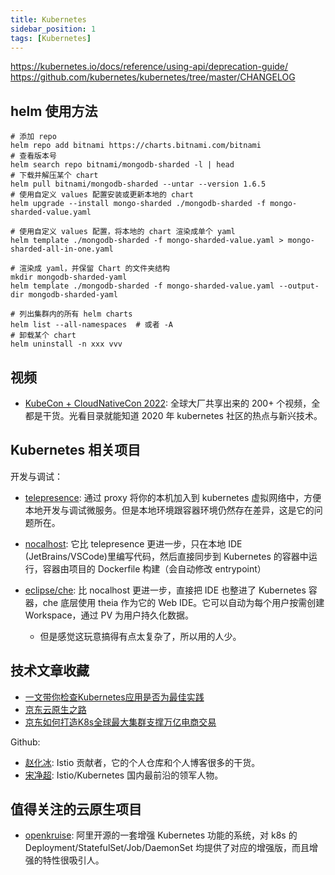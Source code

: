 ```yaml
---
title: Kubernetes
sidebar_position: 1
tags: [Kubernetes]
---
```

https://kubernetes.io/docs/reference/using-api/deprecation-guide/
https://github.com/kubernetes/kubernetes/tree/master/CHANGELOG
## helm 使用方法

```shell
# 添加 repo
helm repo add bitnami https://charts.bitnami.com/bitnami
# 查看版本号
helm search repo bitnami/mongodb-sharded -l | head
# 下载并解压某个 chart
helm pull bitnami/mongodb-sharded --untar --version 1.6.5
# 使用自定义 values 配置安装或更新本地的 chart
helm upgrade --install mongo-sharded ./mongodb-sharded -f mongo-sharded-value.yaml

# 使用自定义 values 配置，将本地的 chart 渲染成单个 yaml
helm template ./mongodb-sharded -f mongo-sharded-value.yaml > mongo-sharded-all-in-one.yaml

# 渲染成 yaml，并保留 Chart 的文件夹结构
mkdir mongodb-sharded-yaml
helm template ./mongodb-sharded -f mongo-sharded-value.yaml --output-dir mongodb-sharded-yaml

# 列出集群内的所有 helm charts
helm list --all-namespaces  # 或者 -A
# 卸载某个 chart
helm uninstall -n xxx vvv
```

## 视频

- [KubeCon + CloudNativeCon 2022](https://www.youtube.com/playlist?list=PLj6h78yzYM2MCEgkd8zH0vJWF7jdQ-GRR): 全球大厂共享出来的 200+ 个视频，全都是干货。光看目录就能知道 2020 年 kubernetes 社区的热点与新兴技术。


## Kubernetes 相关项目

开发与调试：

- [telepresence](https://github.com/telepresenceio/telepresence): 通过 proxy 将你的本机加入到 kubernetes 虚拟网络中，方便本地开发与调试微服务。但是本地环境跟容器环境仍然存在差异，这是它的问题所在。
- [nocalhost](https://github.com/nocalhost/nocalhost): 它比 telepresence 更进一步，只在本地 IDE (JetBrains/VSCode)里编写代码，然后直接同步到 Kubernetes 的容器中运行，容器由项目的 Dockerfile 构建（会自动修改 entrypoint）

- [eclipse/che](https://github.com/eclipse/che): 比 nocalhost 更进一步，直接把 IDE 也整进了 Kubernetes 容器，che 底层使用 theia 作为它的 Web IDE。它可以自动为每个用户按需创建 Workspace，通过 PV 为用户持久化数据。
  - 但是感觉这玩意搞得有点太复杂了，所以用的人少。

## 技术文章收藏

- [一文带你检查Kubernetes应用是否为最佳实践](https://juejin.im/post/6844904024911642637)
- [京东云原生之路](https://developer.jdcloud.com/article/1163)
- [京东如何打造K8s全球最大集群支撑万亿电商交易](https://developer.jdcloud.com/article/1160)

Github:

- [赵化冰](https://github.com/zhaohuabing): Istio 贡献者，它的个人仓库和个人博客很多的干货。
- [宋净超](https://github.com/rootsongjc): Istio/Kubernetes 国内最前沿的领军人物。


## 值得关注的云原生项目

- [openkruise](https://github.com/openkruise/kruise): 阿里开源的一套增强 Kubernetes 功能的系统，对 k8s 的 Deployment/StatefulSet/Job/DaemonSet 均提供了对应的增强版，而且增强的特性很吸引人。
